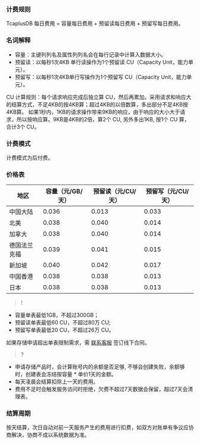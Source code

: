 ### 计费规则
TcaplusDB 每日费用 = 容量每日费用 + 预留读每日费用 + 预留写每日费用。

### 名词解释
- 容量：主键列列名及属性列列名会在每行记录中计算入数据大小。
- 预留读：以每秒1次4KB 单行读操作为1个预留读 CU（Capacity Unit，能力单元）。
- 预留写：以每秒1次4KB单行写操作为1个预留写 CU（Capacity Unit，能力单元）。

CU 计算规则：每个请求响应完成后独立算 CU，然后再累加。采用请求和响应大的结算方式，不足4KB的按4KB算；超过4KB的以倍数算，多出部分不足4KB按4KB算。
如果1秒内，1KB的请求操作带来9KB的响应，由于响应的大小大于请求，所以按响应算。9KB是4KB的2倍，算2个 CU, 另外多出1KB, 按1个 CU 算，合计3个 CU。

### 计费模式
计费模式为后付费。

### 价格表

| 地区| 容量（元/GB/天） | 预留读（元/CU/天） |  预留写（元/CU/天）  |
|---------|---------|---------|---------|
| 中国大陆| 0.036 | 0.013 |  0.033 |
| 北美  | 0.038 | 0.040 | 0.014 |
| 加拿大  | 0.038 | 0.040 | 0.014 |
| 德国法兰克福| 0.039 | 0.041 | 0.015 |
| 新加坡 | 0.040 | 0.042 | 0.017 |
| 中国香港  | 0.038 | 0.038 | 0.013 |
| 日本  | 0.038 | 0.038 | 0.013 |


>!
- 容量单表最低1GB，不超过300GB；
- 预留读单表最低60 CU，不超过80万 CU;
- 预留写单表最低20 CU，不超过26万 CU。

如果存储申请超出单表限制需求，需 [联系客服](https://cloud.tencent.com/about/connect) 签订线下合同。

>?
- 申请存储产品时，会计算账号内的余额是否足够, 不够会创建失败，余额够时，创建表会冻结按容量 * 单价1天的金额。
- 每天凌晨会结算扣除上一天的费用。
- 费用不足时会触发服务访问时拒绝，欠费不超过7天数据会保留，超过7天会清理表。


### 结算周期
按天结算，次日自动对前一天服务产生的费用进行扣费，如双方对账单有争议应协商解决，协商不成以系统数据为准。
